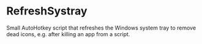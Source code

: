 # RefreshSystray

Small AutoHotkey script that refreshes the Windows system tray to remove dead icons, e.g. after killing an app from a script.
